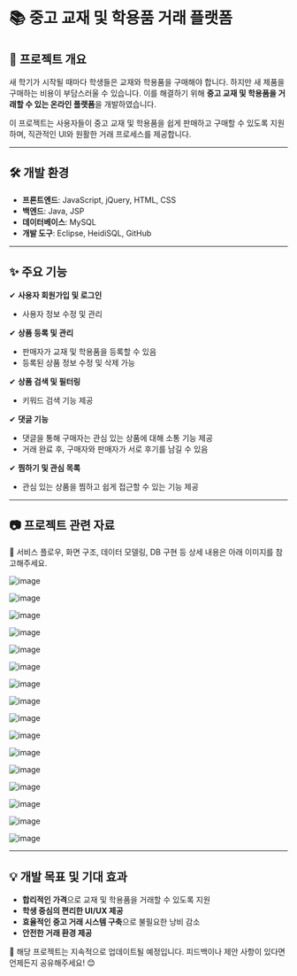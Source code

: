 # 📚 중고 교재 및 학용품 거래 플랫폼

## 🏫 프로젝트 개요
새 학기가 시작될 때마다 학생들은 교재와 학용품을 구매해야 합니다. 하지만 새 제품을 구매하는 비용이 부담스러울 수 있습니다. 이를 해결하기 위해 **중고 교재 및 학용품을 거래할 수 있는 온라인 플랫폼**을 개발하였습니다.

이 프로젝트는 사용자들이 중고 교재 및 학용품을 쉽게 판매하고 구매할 수 있도록 지원하며, 직관적인 UI와 원활한 거래 프로세스를 제공합니다.

---

## 🛠 개발 환경
- **프론트엔드**: JavaScript, jQuery, HTML, CSS
- **백엔드**: Java, JSP
- **데이터베이스**: MySQL
- **개발 도구**: Eclipse, HeidiSQL, GitHub

---

## ✨ 주요 기능
✔ **사용자 회원가입 및 로그인**
   - 사용자 정보 수정 및 관리
   
✔ **상품 등록 및 관리**
   - 판매자가 교재 및 학용품을 등록할 수 있음
   - 등록된 상품 정보 수정 및 삭제 가능
   
✔ **상품 검색 및 필터링**
   - 키워드 검색 기능 제공
   
✔ **댓글 기능**
   - 댓글을 통해 구매자는 관심 있는 상품에 대해 소통 기능 제공
   - 거래 완료 후, 구매자와 판매자가 서로 후기를 남길 수 있음

✔ **찜하기 및 관심 목록**
   - 관심 있는 상품을 찜하고 쉽게 접근할 수 있는 기능 제공

---

## 📷 프로젝트 관련 자료
📌 서비스 플로우, 화면 구조, 데이터 모델링, DB 구현 등 상세 내용은 아래 이미지를 참고해주세요.


![image](https://github.com/HONG0805/kangnamMarket/assets/112541200/05759b39-67d7-4d17-825d-2708459c6420)


![image](https://github.com/HONG0805/kangnamMarket/assets/112541200/5c21e87d-cb75-4aa2-9e86-2f8de55841d3)


![image](https://github.com/HONG0805/kangnamMarket/assets/112541200/f1dcb61a-8854-46f1-a49e-1087b8ae177c)


![image](https://github.com/HONG0805/kangnamMarket/assets/112541200/5c9b94ec-1982-4fb3-9d3d-45f9817c2ee0)


![image](https://github.com/HONG0805/kangnamMarket/assets/112541200/1da1a4df-43ec-4d57-9141-569e942d9994)


![image](https://github.com/HONG0805/kangnamMarket/assets/112541200/839bf47b-5da0-4329-ac2b-37075700e80a)


![image](https://github.com/HONG0805/kangnamMarket/assets/112541200/7cec7e79-6f31-41ea-9776-78a96901c05f)


![image](https://github.com/HONG0805/kangnamMarket/assets/112541200/8aba9aaa-43d2-483d-8e18-985e0bbb38fc)


![image](https://github.com/HONG0805/kangnamMarket/assets/112541200/c61e19fe-fa3b-47c6-8948-6d0ec0464b06)


![image](https://github.com/HONG0805/kangnamMarket/assets/112541200/3abc4c38-edfd-419d-971b-28f7c43110eb)


![image](https://github.com/HONG0805/kangnamMarket/assets/112541200/072cf026-a948-4ee8-a230-ce2e8cfa5747)


![image](https://github.com/HONG0805/kangnamMarket/assets/112541200/a598d4ad-4733-4afc-a109-96c6e8005e34)


![image](https://github.com/HONG0805/kangnamMarket/assets/112541200/e690a39c-a7db-40a3-8434-b8ca0752b8ea)


![image](https://github.com/HONG0805/kangnamMarket/assets/112541200/4ecbcb76-b4f1-4204-b4a6-abda19394157)


![image](https://github.com/HONG0805/kangnamMarket/assets/112541200/afeca9ae-a274-4d27-bdb4-4c920313dd5e)


![image](https://github.com/HONG0805/kangnamMarket/assets/112541200/3a0a4d0d-41dc-4c34-b378-5a781c367ec6)

---

## 💡 개발 목표 및 기대 효과
- **합리적인 가격**으로 교재 및 학용품을 거래할 수 있도록 지원
- **학생 중심의 편리한 UI/UX 제공**
- **효율적인 중고 거래 시스템 구축**으로 불필요한 낭비 감소
- **안전한 거래 환경 제공**

📢 해당 프로젝트는 지속적으로 업데이트될 예정입니다. 피드백이나 제안 사항이 있다면 언제든지 공유해주세요! 😊







